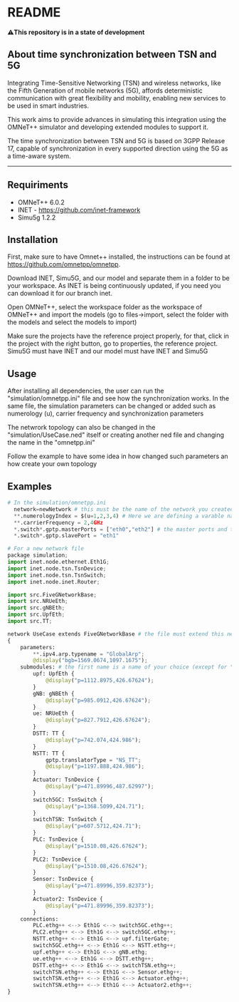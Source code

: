# README
⚠️**This repository is in a state of development**

## About time synchronization between TSN and 5G

Integrating Time-Sensitive Networking (TSN) and wireless networks, like the Fifth Generation of mobile networks (5G), affords deterministic communication with great flexibility and mobility, enabling new services to be used in smart industries.

This work aims to provide advances in simulating this integration using the OMNeT++ simulator and developing extended modules to support it.

The time synchronization between TSN and 5G is based on 3GPP Release 17, capable of synchronization in every supported direction using the 5G as a time-aware system.

___
## Requiriments

- OMNeT++ 6.0.2
- INET - https://github.com/inet-framework 
- Simu5g 1.2.2

## Installation

First, make sure to have Omnet++ installed, the instructions can be found at https://github.com/omnetpp/omnetpp.

Download INET, Simu5G, and our model and separate them in a folder to be your workspace. As INET is being continuously updated, if you need you can download it for our branch inet.

Open OMNeT++, select the workspace folder as the workspace of OMNeT++ and import the models (go to files->import, select the folder with the models and select the models to import)

Make sure the projects have the reference project properly, for that, click in the project with the right button, go to properties, the reference project. Simu5G must have INET and our model must have INET and Simu5G

## Usage

After installing all dependencies, the user can run the "simulation/omnetpp.ini" file and see how the synchronization works. In the same file, the simulation parameters can be changed or added such as numerology (u), carrier frequency and synchronization parameters

The netwrork topology can also be changed in the "simulation/UseCase.ned" itself or creating another ned file and changing the name in the "omnetpp.ini"

Follow the example to have some idea in how changed such parameters an how create your own topology

## Examples

```python
# In the simulation/omnetpp.ini
  network=newNetwork # this must be the name of the network you created
  **.numerologyIndex = $(u=1,2,3,4) # Here we are defining a varable named u which the values can be from 1 to 4
  **.carrierFrequency = 2,4GHz
  *.switch*.gptp.masterPorts = ["eth0","eth2"] # the master ports and the slave port must be explicity defined
  *.switch*.gptp.slavePort = "eth1"
```
```python
# For a new network file
package simulation;
import inet.node.ethernet.Eth1G;
import inet.node.tsn.TsnDevice;
import inet.node.tsn.TsnSwitch;
import inet.node.inet.Router;

import src.FiveGNetworkBase;
import src.NRUeEth;
import src.gNBEth;
import src.UpfEth;
import src.TT;

network UseCase extends FiveGNetworkBase # the file must extend this network, which has esencial submodules to make the simuation works
{
    parameters:
        **.ipv4.arp.typename = "GlobalArp";
        @display("bgb=1569.0674,1097.1675");
    submodules: # the first name is a name of your choice (except for "upf" since Simu5G asks for it be named this way), the second is the module type
        upf: UpfEth {
            @display("p=1112.8975,426.67624");
        }
        gNB: gNBEth {
            @display("p=985.0912,426.67624");
        }
        ue: NRUeEth {
            @display("p=827.7912,426.67624");
        }
        DSTT: TT {
            @display("p=742.074,424.986");
        }
        NSTT: TT {
            gptp.translatorType = "NS_TT";
            @display("p=1197.888,424.986");
        }
        Actuator: TsnDevice {
            @display("p=471.89996,487.62997");
        }
        switch5GC: TsnSwitch {
            @display("p=1368.5099,424.71");
        }
        switchTSN: TsnSwitch {
            @display("p=607.5712,424.71");
        }
        PLC: TsnDevice {
            @display("p=1510.08,426.67624");
        }
        PLC2: TsnDevice {
            @display("p=1510.08,426.67624");
        }
        Sensor: TsnDevice {
            @display("p=471.89996,359.82373");
        }
        Actuator2: TsnDevice {
            @display("p=471.89996,359.82373");
        }
    connections:
        PLC.ethg++ <--> Eth1G <--> switch5GC.ethg++;
        PLC2.ethg++ <--> Eth1G <--> switch5GC.ethg++;
        NSTT.ethg++ <--> Eth1G <--> upf.filterGate;
        switch5GC.ethg++ <--> Eth1G <--> NSTT.ethg++;
        upf.ethg++ <--> Eth1G <--> gNB.ethg;
        ue.ethg++ <--> Eth1G <--> DSTT.ethg++;
        DSTT.ethg++ <--> Eth1G <--> switchTSN.ethg++;
        switchTSN.ethg++ <--> Eth1G <--> Sensor.ethg++;
        switchTSN.ethg++ <--> Eth1G <--> Actuator.ethg++;
        switchTSN.ethg++ <--> Eth1G <--> Actuator2.ethg++;
}
```
